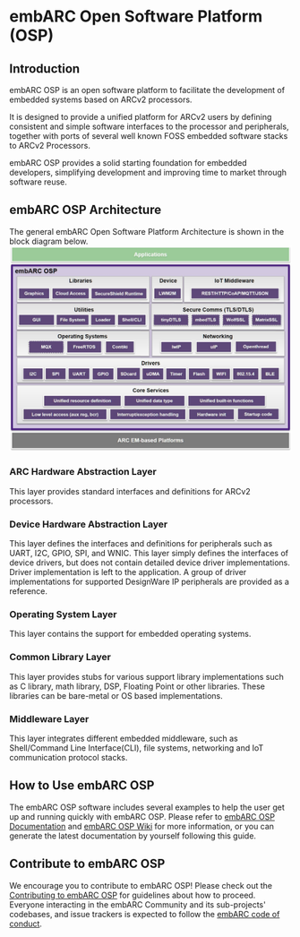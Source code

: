 # embARC Open Software Platform (OSP)
## Introduction
embARC OSP is an open software platform to facilitate the development of embedded systems based on ARCv2 processors.

It is designed to provide a unified platform for ARCv2 users by defining consistent and simple software interfaces to the processor and peripherals, together with ports of several well known FOSS embedded software stacks to ARCv2 Processors.

embARC OSP provides a solid starting foundation for embedded developers, simplifying development and improving time to market through software reuse.
## embARC OSP Architecture
The general embARC Open Software Platform Architecture is shown in the block diagram below.
![embARC Open Software Platform Architecture](doc/documents/pic/embARC.jpg)
### ARC Hardware Abstraction Layer
This layer provides standard interfaces and definitions for ARCv2 processors.
### Device Hardware Abstraction Layer
This layer defines the interfaces and definitions for peripherals such as UART, I2C, GPIO, SPI, and WNIC. This layer simply defines the interfaces of device drivers, but does not contain detailed device driver implementations. Driver implementation is left to the application. A group of driver implementations for supported DesignWare IP peripherals are provided as a reference.
### Operating System Layer
This layer contains the support for embedded operating systems.
### Common Library Layer
This layer provides stubs for various support library implementations such as C library, math library, DSP, Floating Point or other libraries. These libraries can be bare-metal or OS based implementations.
### Middleware Layer
This layer integrates different embedded middleware, such as Shell/Command Line Interface(CLI), file systems, networking and IoT communication protocol stacks.
## How to Use embARC OSP
The embARC OSP software includes several examples to help the user get up and running quickly with embARC OSP. Please refer to [embARC OSP Documentation](http://foss-for-synopsys-dwc-arc-processors.github.io/embarc_osp) and [embARC OSP Wiki](https://github.com/foss-for-synopsys-dwc-arc-processors/embarc_osp/wiki) for more information, or you can generate the latest documentation by yourself following this guide.
## Contribute to embARC OSP
We encourage you to contribute to embARC OSP! Please check out the [Contributing to embARC OSP](.github/CONTRIBUTING.md) for guidelines about how to proceed.
Everyone interacting in the embARC Community and its sub-projects' codebases, and issue trackers is expected to follow the [embARC code of conduct](.github/CODE_OF_CONDUCT.md).
